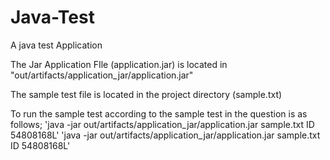 # Java-Test

A java test Application

The Jar Application FIle (application.jar) is located in "out/artifacts/application_jar/application.jar"

The sample test file is located in the project directory (sample.txt) 

To run the sample test according to the sample test in the question is as follows;
'java -jar out/artifacts/application_jar/application.jar sample.txt ID 54808168L'
'java -jar out/artifacts/application_jar/application.jar sample.txt ID 54808168L'



